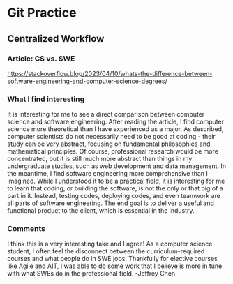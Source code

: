 # Git Practice 

## Centralized Workflow

### Article: CS vs. SWE
https://stackoverflow.blog/2023/04/10/whats-the-difference-between-software-engineering-and-computer-science-degrees/

### What I find interesting
It is interesting for me to see a direct comparison between computer science and software engineering. After reading the article, I find computer science more theoretical than I have experienced as a major. As described, computer scientists do not necessarily need to be good at coding - their study can be very abstract, focusing on fundamental philosophies and mathematical principles. Of course, professional research would be more concentrated, but it is still much more abstract than things in my undergraduate studies, such as web development and data management. In the meantime, I find software engineering more comprehensive than I imagined. While I understood it to be a practical field, it is interesting for me to learn that coding, or building the software,  is not the only or that big of a part in it. Instead, testing codes, deploying codes, and even teamwork are all parts of software engineering. The end goal is to deliver a useful and functional product to the client, which is essential in the industry.

### Comments
I think this is a very interesting take and I agree!  As a computer science student, I often feel the disconnect between the curriculum-required courses and what people do in SWE jobs.  Thankfully for elective courses like Agile and AIT, I was able to do some work that I believe is more in tune with what SWEs do in the professional field.  -Jeffrey Chen
